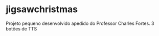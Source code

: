 # jigsawchristmas

Projeto pequeno desenvolvido apedido do Professor Charles Fortes.
3 botões de TTS
